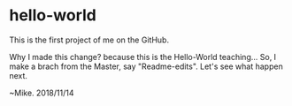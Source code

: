 # hello-world
This is the first project of me on the GitHub.

Why I made this change? because this is the Hello-World teaching...
So, I make a brach from the Master, say "Readme-edits".
Let's see what happen next.

~Mike.
2018/11/14
